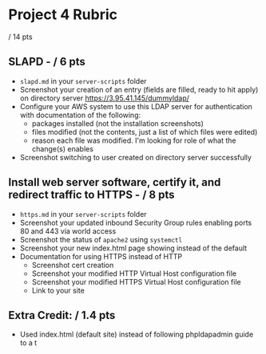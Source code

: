 # Project 4 Rubric

/ 14 pts

## SLAPD - / 6 pts
- `slapd.md` in your `server-scripts` folder
- Screenshot your creation of an entry (fields are filled, ready to hit apply) on directory server https://3.95.41.145/dummyldap/
- Configure your AWS system to use this LDAP server for authentication with documentation of the following:
    - packages installed (not the installation screenshots)
    - files modified (not the contents, just a list of which files were edited)
    - reason each file was modified.  I'm looking for role of what the change(s) enables
- Screenshot switching to user created on directory server successfully

## Install web server software, certify it, and redirect traffic to HTTPS - / 8 pts

- `https.md` in your `server-scripts` folder
- Screenshot your updated inbound Security Group rules enabling ports 80 and 443 via world access
- Screenshot the status of `apache2` using `systemctl`
- Screenshot your new index.html page showing instead of the default
- Documentation for using HTTPS instead of HTTP
    - Screenshot cert creation
    - Screenshot your modified HTTP Virtual Host configuration file
    - Screenshot your modified HTTPS Virtual Host configuration file
    - Link to your site

## Extra Credit: / 1.4 pts
- Used index.html (default site) instead of following phpldapadmin guide to a t